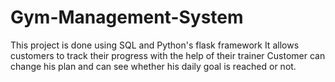 # Gym-Management-System
This project is done using SQL and Python's flask framework
It allows customers to track their progress with the help of their trainer
Customer can change his plan and can see whether his daily goal is reached or not.
